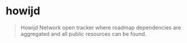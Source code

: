 # howijd

> Howijd Network open tracker where roadmap dependencies are aggregated and all public resources can be found.


